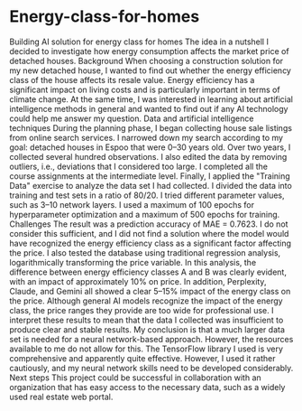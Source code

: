 # Energy-class-for-homes
Building AI solution for energy class for homes
The idea in a nutshell
I decided to investigate how energy consumption affects the market price of detached houses.
Background
When choosing a construction solution for my new detached house, I wanted to find out whether the energy efficiency class of the house affects its resale value. Energy efficiency has a significant impact on living costs and is particularly important in terms of climate change. At the same time, I was interested in learning about artificial intelligence methods in general and wanted to find out if any AI technology could help me answer my question.
Data and artificial intelligence techniques
During the planning phase, I began collecting house sale listings from online search services. I narrowed down my search according to my goal: detached houses in Espoo that were 0–30 years old. Over two years, I collected several hundred observations. I also edited the data by removing outliers, i.e., deviations that I considered too large.
I completed all the course assignments at the intermediate level. Finally, I applied the "Training Data" exercise to analyze the data set I had collected. I divided the data into training and test sets in a ratio of 80/20. I tried different parameter values, such as 3–10 network layers. I used a maximum of 100 epochs for hyperparameter optimization and a maximum of 500 epochs for training.
Challenges
The result was a prediction accuracy of MAE = 0.7623. I do not consider this sufficient, and I did not find a solution where the model would have recognized the energy efficiency class as a significant factor affecting the price.
I also tested the database using traditional regression analysis, logarithmically transforming the price variable. In this analysis, the difference between energy efficiency classes A and B was clearly evident, with an impact of approximately 10% on price.
In addition, Perplexity, Claude, and Gemini all showed a clear 5–15% impact of the energy class on the price. Although general AI models recognize the impact of the energy class, the price ranges they provide are too wide for professional use.
I interpret these results to mean that the data I collected was insufficient to produce clear and stable results. My conclusion is that a much larger data set is needed for a neural network-based approach. However, the resources available to me do not allow for this.
The TensorFlow library I used is very comprehensive and apparently quite effective. However, I used it rather cautiously, and my neural network skills need to be developed considerably.
Next steps
This project could be successful in collaboration with an organization that has easy access to the necessary data, such as a widely used real estate web portal.
